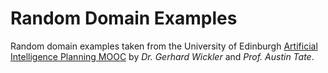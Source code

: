 # Random Domain Examples

Random domain examples taken from the University of Edinburgh [Artificial Intelligence Planning MOOC](https://class.coursera.org/aiplan-003 "Artificial Intelligence Planning") by *Dr. Gerhard Wickler* and *Prof. Austin Tate*.
